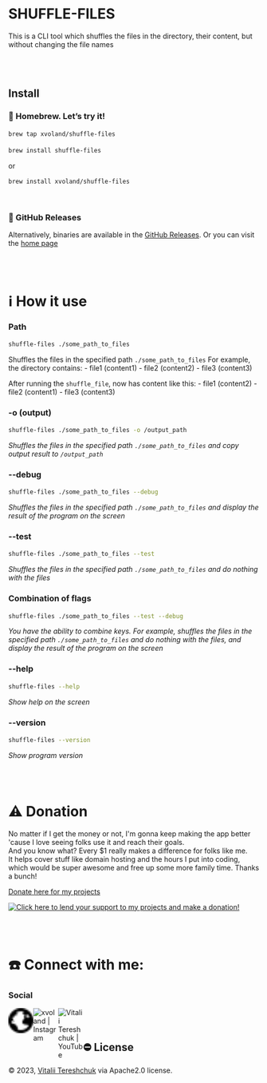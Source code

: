 # SHUFFLE-FILES
This is a CLI tool which shuffles the files in the directory, their content, but without changing the file names

<br />
<br />

## Install

### 🍺 Homebrew.  Let’s try it!

```bash
brew tap xvoland/shuffle-files

brew install shuffle-files
```
or
```bash
brew install xvoland/shuffle-files
```

<br />

### 🐙 GitHub Releases

Alternatively, binaries are available in the [GitHub Releases][githubreleases]. Or you can visit the [home page][homepage]

<br />
<br />

# ℹ️ How it use

### Path
```bash
shuffle-files ./some_path_to_files
```
Shuffles the files in the specified path `./some_path_to_files`
For example, the directory contains:
	- file1 (content1)
	- file2 (content2)
	- file3 (content3)

After running the `shuffle_file`, now has content like this:
	- file1 (content2)
	- file2 (content1)
	- file3 (content3)

### -o (output)
```bash
shuffle-files ./some_path_to_files -o /output_path
```
*Shuffles  the files in the specified path `./some_path_to_files` and copy output result to `/output_path`*

### --debug
```bash
shuffle-files ./some_path_to_files --debug
```
*Shuffles the files in the specified path `./some_path_to_files` and display the result of the program on the screen*

### --test
```bash
shuffle-files ./some_path_to_files --test
```
*Shuffles the files in the specified path `./some_path_to_files` and do nothing with the files*

### Combination of flags
```bash
shuffle-files ./some_path_to_files --test --debug
```
*You have the ability to combine keys.
For example, shuffles the files in the specified path `./some_path_to_files` and do nothing with the files, and display the result of the program on the screen*

### --help
```bash
shuffle-files --help
```
*Show help on the screen*

### --version
```bash
shuffle-files --version
```
*Show program version*

<br />
<br />

# ⚠️ Donation

No matter if I get the money or not, I'm gonna keep making the app better 'cause I love seeing folks use it and reach their goals.<br />
And you know what? Every $1 really makes a difference for folks like me.<br />
It helps cover stuff like domain hosting and the hours I put into coding, which would be super awesome and free up some more family time. Thanks a bunch!

[Donate here for my projects][paypal]

<a href='https://www.paypal.com/cgi-bin/webscr?cmd=_s-xclick&hosted_button_id=9D4YBRWH8QURU'><img alt='Click here to lend your support to my projects and make a donation!' src='https://www.paypalobjects.com/en_US/GB/i/btn/btn_donateCC_LG.gif' border='0' /></a>

<br />
<br />


# ☎️ Connect with me:

### Social
[<img align="left" alt="xVoLAnD" width="50px" src="https://raw.githubusercontent.com/iconic/open-iconic/master/svg/globe.svg" />][home]
[<img align="left" alt="xvoland | Instagram" width="50px" src="https://cdn.jsdelivr.net/npm/simple-icons@v3/icons/instagram.svg" />][instagram]
[<img align="left" alt="Vitalii Tereshchuk | YouTube" width="50px" src="https://cdn.jsdelivr.net/npm/simple-icons@v3/icons/youtube.svg" />][youtube]

<br />
<br />


## ⛔ License

&copy; 2023, [Vitalii Tereshchuk][home] via Apache2.0 license.


[home]: http://dotoca.net
[homepage]: https://dotoca.net/shuffle-files
[githubreleases]: https://github.com/xvoland/shuffle-files/releases
[paypal]: https://paypal.me/xvoland
[youtube]: https://youtube.com/xvoland
[instagram]: https://www.instagram.com/xvoland/
[opencollective]: https://opencollective.com/extract/backers/0/website